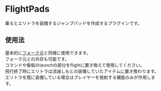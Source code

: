 # FlightPads
乗るとエリトラを装備するジャンプパッドを作成するプラグインです。
## 使用法
基本的に[フォーク元](https://www.spigotmc.org/resources/launchpads.80404/)と同様に使用できます。  
フォーク元との共存も可能です。  
コマンドや看板のlaunchの部分をflightに置き換えて使用してください。  
飛行終了時にエリトラは消滅しもとの装備していたアイテムに置き換わります。  
エリトラを既に装備している場合はプレイヤーを発射する機能のみが作用します。  

